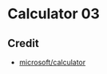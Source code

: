 Calculator 03
=============


Credit
------


* [microsoft/calculator](https://github.com/microsoft/calculator)